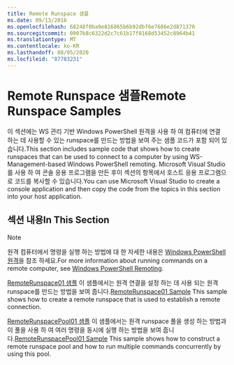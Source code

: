 ```yaml
---
title: Remote Runspace 샘플
ms.date: 09/13/2016
ms.openlocfilehash: 68248f0ba9e816865b6b92dbf6e7686e2d871370
ms.sourcegitcommit: 0907b8c6322d2c7c61b17f8168d53452c8964b41
ms.translationtype: MT
ms.contentlocale: ko-KR
ms.lasthandoff: 08/05/2020
ms.locfileid: "87783231"
---
```

# <a name="remote-runspace-samples"></a><span data-ttu-id="71593-102">Remote Runspace 샘플</span><span class="sxs-lookup"><span data-stu-id="71593-102">Remote Runspace Samples</span></span>

<span data-ttu-id="71593-103">이 섹션에는 WS 관리 기반 Windows PowerShell 원격을 사용 하 여 컴퓨터에 연결 하는 데 사용할 수 있는 runspace를 만드는 방법을 보여 주는 샘플 코드가 포함 되어 있습니다.</span><span class="sxs-lookup"><span data-stu-id="71593-103">This section includes sample code that shows how to create runspaces that can be used to connect to a computer by using WS-Management-based Windows PowerShell remoting.</span></span> <span data-ttu-id="71593-104">Microsoft Visual Studio를 사용 하 여 콘솔 응용 프로그램을 만든 후이 섹션의 항목에서 호스트 응용 프로그램으로 코드를 복사할 수 있습니다.</span><span class="sxs-lookup"><span data-stu-id="71593-104">You can use Microsoft Visual Studio to create a console application and then copy the code from the topics in this section into your host application.</span></span>

## <a name="in-this-section"></a><span data-ttu-id="71593-105">섹션 내용</span><span class="sxs-lookup"><span data-stu-id="71593-105">In This Section</span></span>

> [!NOTE]
> <span data-ttu-id="71593-106">원격 컴퓨터에서 명령을 실행 하는 방법에 대 한 자세한 내용은 [Windows PowerShell 원격](/previous-versions/ms714644(v=vs.85))을 참조 하세요.</span><span class="sxs-lookup"><span data-stu-id="71593-106">For more information about running commands on a remote computer, see [Windows PowerShell Remoting](/previous-versions/ms714644(v=vs.85)).</span></span>

 <span data-ttu-id="71593-107">[RemoteRunspace01 샘플](./remoterunspace01-sample.md) 이 샘플에서는 원격 연결을 설정 하는 데 사용 되는 원격 runspace를 만드는 방법을 보여 줍니다.</span><span class="sxs-lookup"><span data-stu-id="71593-107">[RemoteRunspace01 Sample](./remoterunspace01-sample.md) This sample shows how to create a remote runspace that is used to establish a remote connection.</span></span>

 <span data-ttu-id="71593-108">[RemoteRunspacePool01 샘플](./remoterunspacepool01-sample.md) 이 샘플에서는 원격 runspace 풀을 생성 하는 방법과이 풀을 사용 하 여 여러 명령을 동시에 실행 하는 방법을 보여 줍니다.</span><span class="sxs-lookup"><span data-stu-id="71593-108">[RemoteRunspacePool01 Sample](./remoterunspacepool01-sample.md) This sample shows how to construct a remote runspace pool and how to run multiple commands concurrently by using this pool.</span></span>
